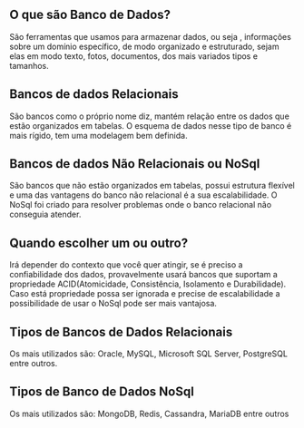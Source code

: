## O que são Banco de Dados?

São ferramentas que usamos para armazenar dados, ou seja , informações sobre um domínio específico, de modo organizado e estruturado, sejam elas em modo texto, fotos, documentos, dos mais variados tipos e tamanhos.

## Bancos de dados Relacionais

São bancos como o próprio nome diz, mantém relação entre os dados que estão organizados em tabelas. O esquema de dados nesse tipo de banco é mais rígido, tem uma modelagem bem definida.

## Bancos de dados Não Relacionais ou NoSql

São bancos que não estão organizados em tabelas, possui estrutura flexível e uma das vantagens do banco não relacional é a sua escalabilidade. O NoSql foi criado para resolver problemas onde o banco relacional não conseguia atender.

## Quando escolher um ou outro?

Irá depender do contexto que você quer atingir, se é preciso a confiabilidade dos dados, provavelmente usará bancos que suportam a propriedade ACID(Atomicidade, Consistência, Isolamento e Durabilidade). Caso está propriedade possa ser ignorada e precise de escalabilidade a possibilidade de usar o NoSql pode ser mais vantajosa. 

## Tipos de Bancos de Dados Relacionais

Os mais utilizados são: Oracle, MySQL, Microsoft SQL Server, PostgreSQL entre outros.

## Tipos de Banco de Dados NoSql

Os mais utilizados são: MongoDB, Redis, Cassandra, MariaDB entre outros